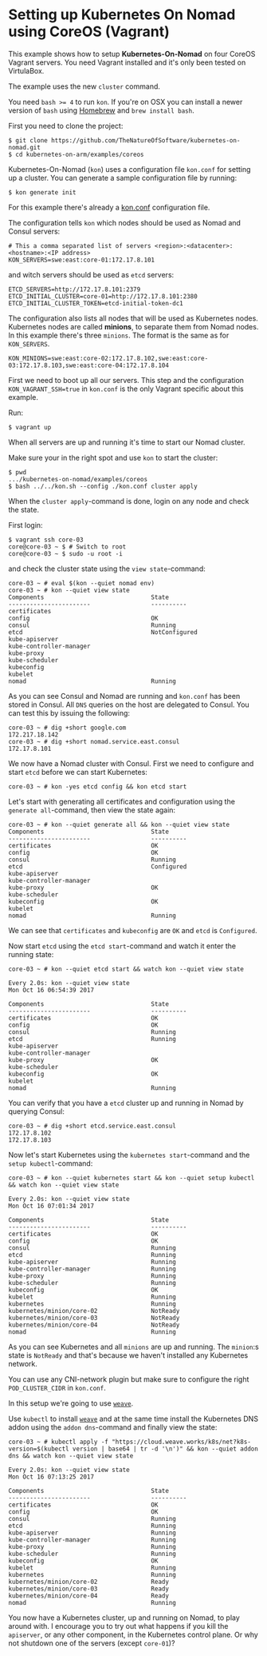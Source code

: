 # Setting up Kubernetes On Nomad using CoreOS (Vagrant)

This example shows how to setup **Kubernetes-On-Nomad** on four CoreOS Vagrant servers.
You need Vagrant installed and it's only been tested on VirtulaBox.

The example uses the new `cluster` command.

You need `bash >= 4` to run `kon`. If you're on OSX you can install a newer version of
`bash` using [Homebrew](https://brew.sh/) and `brew install bash`.

First you need to clone the project:
```
$ git clone https://github.com/TheNatureOfSoftware/kubernetes-on-nomad.git
$ cd kubernetes-on-arm/examples/coreos
```

Kubernetes-On-Nomad (`kon`) uses a configuration file `kon.conf` for setting up a cluster.
You can generate a sample configuration file by running:
```
$ kon generate init
```

For this example there's already a [kon.conf](./kon.conf) configuration file.

The configuration tells `kon` which nodes should be used as Nomad and Consul servers:
```
# This a comma separated list of servers <region>:<datacenter>:<hostname>:<IP address>
KON_SERVERS=swe:east:core-01:172.17.8.101
```
and witch servers should be used as `etcd` servers:
```
ETCD_SERVERS=http://172.17.8.101:2379
ETCD_INITIAL_CLUSTER=core-01=http://172.17.8.101:2380
ETCD_INITIAL_CLUSTER_TOKEN=etcd-initial-token-dc1
```

The configuration also lists all nodes that will be used as Kubernetes nodes.
Kubernetes nodes are called **minions**, to separate them from Nomad nodes.
In this example there's three `minions`. The format is the same as for `KON_SERVERS`.
```
KON_MINIONS=swe:east:core-02:172.17.8.102,swe:east:core-03:172.17.8.103,swe:east:core-04:172.17.8.104
```

First we need to boot up all our servers. This step and the configuration `KON_VAGRANT_SSH=true` in `kon.conf` is the only Vagrant specific about this example.

Run:
```
$ vagrant up
```

When all servers are up and running it's time to start our Nomad cluster.

Make sure your in the right spot and use `kon` to start the cluster:
```
$ pwd
.../kubernetes-on-nomad/examples/coreos
$ bash ../../kon.sh --config ./kon.conf cluster apply 
```

When the `cluster apply`-command is done, login on any node and check the state.

First login:
```
$ vagrant ssh core-03
core@core-03 ~ $ # Switch to root
core@core-03 ~ $ sudo -u root -i
```
and check the cluster state using the `view state`-command:
```
core-03 ~ # eval $(kon --quiet nomad env)
core-03 ~ # kon --quiet view state
Components                              State
-----------------------                 ----------
certificates                            
config                                  OK
consul                                  Running
etcd                                    NotConfigured
kube-apiserver                          
kube-controller-manager                 
kube-proxy                              
kube-scheduler                          
kubeconfig                              
kubelet                                 
nomad                                   Running
```
As you can see Consul and Nomad are running and `kon.conf` has been stored in Consul. All `DNS` queries on the host are delegated to Consul. You can test this by issuing the following:
```
core-03 ~ # dig +short google.com
172.217.18.142
core-03 ~ # dig +short nomad.service.east.consul
172.17.8.101
``` 

We now have a Nomad cluster with Consul. First we need to configure and start
`etcd` before we can start Kubernetes:
```
core-03 ~ # kon -yes etcd config && kon etcd start
```

Let's start with generating all certificates and configuration using the `generate all`-command, then view the state again:
```
core-03 ~ # kon --quiet generate all && kon --quiet view state
Components                              State
-----------------------                 ----------
certificates                            OK
config                                  OK
consul                                  Running
etcd                                    Configured
kube-apiserver                          
kube-controller-manager                 
kube-proxy                              OK
kube-scheduler                          
kubeconfig                              OK
kubelet                                 
nomad                                   Running
```
We can see that `certificates` and `kubeconfig` are `OK` and `etcd` is `Configured`.


Now start `etcd` using the `etcd start`-command and watch it enter the running state:
```
core-03 ~ # kon --quiet etcd start && watch kon --quiet view state  
```
```
Every 2.0s: kon --quiet view state                                                                                                                        Mon Oct 16 06:54:39 2017

Components                              State
-----------------------                 ----------
certificates                            OK
config                                  OK
consul                                  Running
etcd                                    Running
kube-apiserver
kube-controller-manager
kube-proxy                              OK
kube-scheduler
kubeconfig                              OK
kubelet
nomad                                   Running
```
You can verify that you have a `etcd` cluster up and running in Nomad by querying Consul:
```
core-03 ~ # dig +short etcd.service.east.consul
172.17.8.102
172.17.8.103
```

Now let's start Kubernetes using the `kubernetes start`-command and the `setup kubectl`-command:
```
core-03 ~ # kon --quiet kubernetes start && kon --quiet setup kubectl && watch kon --quiet view state
```
```
Every 2.0s: kon --quiet view state                                                                                                                        Mon Oct 16 07:01:34 2017

Components                              State
-----------------------                 ----------
certificates                            OK
config                                  OK
consul                                  Running
etcd                                    Running
kube-apiserver                          Running
kube-controller-manager                 Running
kube-proxy                              Running
kube-scheduler                          Running
kubeconfig                              OK
kubelet                                 Running
kubernetes                              Running
kubernetes/minion/core-02               NotReady
kubernetes/minion/core-03               NotReady
kubernetes/minion/core-04               NotReady
nomad                                   Running
```
As you can see Kubernetes and all `minions` are up and running. The `minion`:s state is `NotReady` and that's because we haven't installed any Kubernetes network.

You can use any CNI-network plugin but make sure to configure the right `POD_CLUSTER_CIDR` in `kon.conf`.

In this setup we're going to use [`weave`](https://weave.works).

Use `kubectl` to install [`weave`](https://weave.works) and at the same time install the Kubernetes DNS addon using the `addon dns`-command and finally view the state:
```
core-03 ~ # kubectl apply -f "https://cloud.weave.works/k8s/net?k8s-version=$(kubectl version | base64 | tr -d '\n')" && kon --quiet addon dns && watch kon --quiet view state
```
```
Every 2.0s: kon --quiet view state                                                                                                                        Mon Oct 16 07:13:25 2017

Components                              State
-----------------------                 ----------
certificates                            OK
config                                  OK
consul                                  Running
etcd                                    Running
kube-apiserver                          Running
kube-controller-manager                 Running
kube-proxy                              Running
kube-scheduler                          Running
kubeconfig                              OK
kubelet                                 Running
kubernetes                              Running
kubernetes/minion/core-02               Ready
kubernetes/minion/core-03               Ready
kubernetes/minion/core-04               Ready
nomad                                   Running
```

You now have a Kubernetes cluster, up and running on Nomad, to play around with.
I encourage you to try out what happens if you kill the `apiserver`, or any other
component, in the Kubernetes control plane. Or why not shutdown one of the servers (except `core-01`)?


